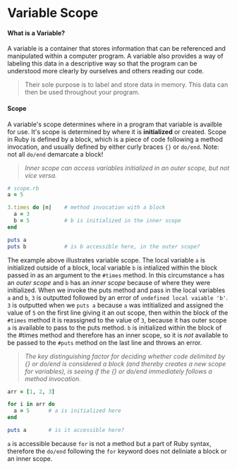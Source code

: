# Variable Scope #

#### What is a Variable? ####

A variable is a container that stores information that can be referenced and manipulated within a computer program. A variable also provides a way of labeling this data in a descriptive way so that the program can be understood more clearly by ourselves and others reading our code. 

>Their sole purpose is to label and store data in memory. This data can then be used throughout your program. 

#### Scope ####

A variable's scope determines where in a program that variable is availble for use. It's scope is determined by where it is **initialized** or created. Scope in Ruby is defined by a block, which is a piece of code following a method invocation, and usually defined by either curly braces `{}` or `do/end`. Note: not all `do/end` demarcate a block!

>_Inner scope can access variables initialized in an outer scope, but not vice versa._

```ruby
# scope.rb
a = 5

3.times do |n|    # method invocation with a block
  a = 3
  b = 5           # b is initialized in the inner scope
end

puts a
puts b            # is b accessible here, in the outer scope?
```

The example above illustrates variable scope. The local variable `a` is initialized outside of a block, local variable `b` is intialized within the block passed in as an argument to the `#times` method. In this circumstance `a` has an _outer scope_ and `b` has an _inner scope_ because of where they were initialized. When we invoke the puts method and pass in the local variables `a` and `b`, `3` is outputted followed by an error of `undefined local vaiable 'b'`. `3` is outputted when we `puts a` because `a` was intitialized and assigned the value of `5` on the first line giving it an out scope, then within the block of the `#times` method it is reassigned to the value of `3`, because it has outer scope `a` is available to pass to the puts method. `b` is initialized within the block of the #times method and therefore has an inner scope, so it is _not_ available to be passed to the `#puts` method on the last line and throws an error. 

>_The key distinguishing factor for deciding whether code delimited by {} or do/end is considered a block (and thereby creates a new scope for variables), is seeing if the {} or do/end immediately follows a method invocation._

```ruby
arr = [1, 2, 3]

for i in arr do
  a = 5      # a is initialized here
end

puts a       # is it accessible here?
```

`a` is accessible because `for` is not a method but a part of Ruby syntax, therefore the `do/end` following the `for` keyword does not deliniate a block or an inner scope.

